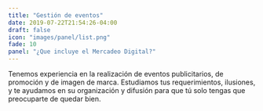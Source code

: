 ```yaml
---
title: "Gestión de eventos"
date: 2019-07-22T21:54:26-04:00
draft: false
icon: "images/panel/list.png"
fade: 10
panel: "¿Que incluye el Mercadeo Digital?"
---
```

Tenemos experiencia en la realización de eventos publicitarios, de promoción y de imagen de marca. Estudiamos tus requerimientos, ilusiones, y te ayudamos en su organización y difusión para que tú solo tengas que preocuparte de quedar bien.

